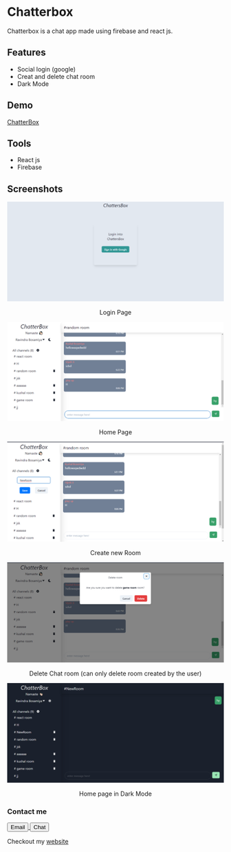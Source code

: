 # Chatterbox
Chatterbox is a chat app made using firebase and react js. 

## Features
- Social login (google)
- Creat and delete chat room
- Dark Mode

## Demo 
[ChatterBox](http://chat.ravindrabosamiya.tech/)


## Tools 
- React js 
- Firebase

## Screenshots
<img src="screenshots/loginPage.png">
<p align="center">
Login Page
</p>


<img src="screenshots/ChatHomePage.png">
<p align="center">
Home Page
</p>

<img src="screenshots/createNewRoom.png">
<p align="center">
Create new Room
</p>


<img src="screenshots/deleteRoom.png">
<p align="center">
Delete Chat room (can only delete room created by the user)
</p>

<img src="screenshots/DarkMode.png">
<p align="center">
Home page in Dark Mode
</p>



### Contact me

<a href="mailto:rbosamiya9@gmail.com">
<button>Email</button>
</a>

<a href="https://api.whatsapp.com/send?phone=918866669219&text=Hey!">
<button>Chat</button>
</a>

Checkout my [website](https://ravindrabosamiya.tech/) 